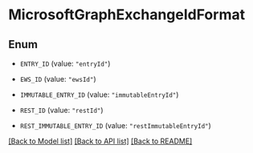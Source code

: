 # MicrosoftGraphExchangeIdFormat

## Enum


* `ENTRY_ID` (value: `"entryId"`)

* `EWS_ID` (value: `"ewsId"`)

* `IMMUTABLE_ENTRY_ID` (value: `"immutableEntryId"`)

* `REST_ID` (value: `"restId"`)

* `REST_IMMUTABLE_ENTRY_ID` (value: `"restImmutableEntryId"`)


[[Back to Model list]](../README.md#documentation-for-models) [[Back to API list]](../README.md#documentation-for-api-endpoints) [[Back to README]](../README.md)


